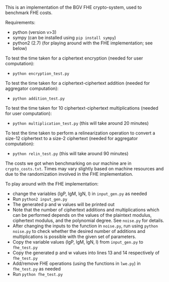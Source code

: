 This is an implementation of the BGV FHE crypto-system, used to benchmark FHE costs.

Requirements:
- python (version v>3)
- sympy (can be installed using `pip install sympy`)
- python2 (2.7) (for playing around with the FHE implementation; see below)


To test the time taken for a ciphertext encryption (needed for user computation):
- `python encryption_test.py`

To test the time taken for a ciphertext-ciphertext addition (needed for aggregator computation):
- `python addition_test.py`

To test the time taken for 10 ciphertext-ciphertext multiplications (needed for user computation):
- `python multiplication_test.py` (this will take around 20 minutes)

To test the time taken to perform a relinearization operation to convert a size-12 ciphertext to a size-2 ciphertext (needed for aggregator computation):
- `python relin_test.py` (this will take around 90 minutes)


The costs we got when benchmarking on our machine are in `crypto_costs.txt`. Times may vary slightly based on machine resources and due to the randomization involved in the FHE implementation.

To play around with the FHE implementation:
- change the variables (lgP, lgM, lgN, l) in `input_gen.py` as needed
- Run `python2 input_gen.py`
- The generated p and w values will be printed out
- Note that the number of ciphertext additions and multiplications which can be performed
 depends on the values of the plaintext modulus, ciphertext modulus, and the polynomial degree.
 See `noise.py` for details.
- After changing the inputs to the function in `noise.py`, run using `python noise.py`
 to check whether the desired number of additions and multiplications is possible with the given set of parameters.
- Copy the variable values (lgP, lgM, lgN, l) from `input_gen.py` to `fhe_test.py`
- Copy the generated p and w values into lines 13 and 14 respectively of `fhe_test.py`
- Add/remove FHE operations (using the functions in `lwe.py`) in `fhe_test.py` as needed
- Run `python fhe_test.py`
